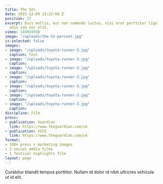 ```yaml
---
title: The 52%
date: 2015-12-09 13:22:00 Z
position: 27
excerpt: Duis mollis, est non commodo luctus, nisi erat porttitor ligula, eget lacinia
  odio sem nec elit.
vimeo: 143015938
image: "/uploads/the-52-percent.jpg"
is-selected: false
images:
- image: "/uploads/toyota-runner-3.jpg"
  caption: Test
- image: "/uploads/toyota-runner-3.jpg"
  caption: 
- image: "/uploads/toyota-runner-3.jpg"
  caption: 
- image: "/uploads/toyota-runner-3.jpg"
  caption: 
- image: "/uploads/toyota-runner-3.jpg"
  caption: 
- image: "/uploads/toyota-runner-3.jpg"
  caption: 
- image: "/uploads/toyota-runner-3.jpg"
  caption: 
discipline: Film
press:
- publication: Guardian
  link: https://www.theguardian.com/uk
- publication: VICE
  link: https://www.theguardian.com/uk
format:
- 100+ press + marketing images
- 2 social media films
- 1 festival highlights film
layout: page
---
```


Curabitur blandit tempus porttitor. Nullam id dolor id nibh ultricies vehicula ut id elit.